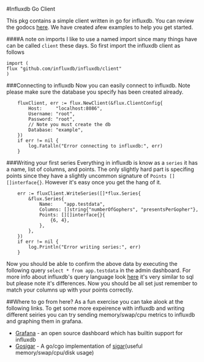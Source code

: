 #Influxdb Go Client

This pkg contains a simple client written in go for influxdb. You can review the godocs [here](http://godoc.org/github.com/influxdb/influxdb/client). We have created afew examples to help you get started.

####A note on imports
I like to use a named import since many things have can be called `client` these days. So first import the influxdb client as follows
```
import (
flux "github.com/influxdb/influxdb/client"
)
```

###Connecting to influxdb
Now you can easily connect to influxdb. Note please make sure the database you specify has been created already.
```
	fluxClient, err := flux.NewClient(&flux.ClientConfig{
		Host:     "localhost:8086",
		Username: "root",
		Password: "root",
		// Note you must create the db
		Database: "example",
	})
	if err != nil {
		log.Fatalln("Error connecting to influxdb:", err)
	}
```

###Writing your first series
Everything in influxdb is know as a `series` it has a name, list of columns, and points. The only slightly hard part is specifing points since they have a slightly uncommon signature of `Points [][]interface{}`. However it's easy once you get the hang of it.
```
	err := fluxClient.WriteSeries([]*flux.Series{
		&flux.Series{
			Name:    "app.testdata",
			Columns: []string{"numberOfGophers", "presentsPerGopher"},
			Points: [][]interface{}{
				{6, 4},
			},
		},
	})
	if err != nil {
		log.Println("Error writing series:", err)
	}
```
Now you should be able to confirm the above data by executing the following query `select * from app.testdata` in the admin dashboard. For more info about influxdb's query language look [here](http://influxdb.com/docs/v0.7/api/query_language.html) it's very similar to sql but please note it's differences. Now you should be all set just remember to match your columns up with your points correctly.


##Where to go from here?
As a fun exercise you can take alook at the following links. To get some more expeirence with influxdb and writing different seiries you can try sending memory/swap/cpu metrics to influxdb and graphing them in grafana.
- [Grafana](http://grafana.org/) - an open source dashboard which has builtin support for influxdb
- [Gosigar](https://github.com/cloudfoundry/gosigar) - A  go/cgo implementation of [sigar](https://github.com/hyperic/sigar)(useful memory/swap/cpu/disk usage)